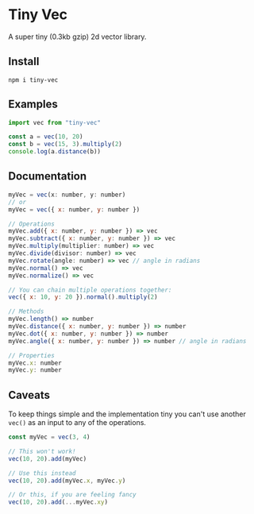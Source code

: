 # Tiny Vec

A super tiny (0.3kb gzip) 2d vector library.

## Install

```
npm i tiny-vec
```

## Examples

```js
import vec from "tiny-vec"

const a = vec(10, 20)
const b = vec(15, 3).multiply(2)
console.log(a.distance(b))
```

## Documentation

```js
myVec = vec(x: number, y: number)
// or
myVec = vec({ x: number, y: number })

// Operations
myVec.add({ x: number, y: number }) => vec
myVec.subtract({ x: number, y: number }) => vec
myVec.multiply(multiplier: number) => vec
myVec.divide(divisor: number) => vec
myVec.rotate(angle: number) => vec // angle in radians
myVec.normal() => vec
myVec.normalize() => vec

// You can chain multiple operations together:
vec({ x: 10, y: 20 }).normal().multiply(2)

// Methods
myVec.length() => number
myVec.distance({ x: number, y: number }) => number
myVec.dot({ x: number, y: number }) => number
myVec.angle({ x: number, y: number }) => number // angle in radians

// Properties
myVec.x: number
myVec.y: number
```

## Caveats

To keep things simple and the implementation tiny you can't use another `vec()` as an input to any of the operations.

```js
const myVec = vec(3, 4)

// This won't work!
vec(10, 20).add(myVec)

// Use this instead
vec(10, 20).add(myVec.x, myVec.y)

// Or this, if you are feeling fancy
vec(10, 20).add(...myVec.xy)
```
